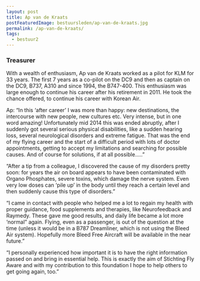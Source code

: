 ```yaml
---
layout: post
title: Ap van de Kraats
postFeaturedImage: bestuursleden/ap-van-de-kraats.jpg
permalink: /ap-van-de-kraats/
tags:
  - bestuur2
---
```


### Treasurer

With a wealth of enthusiasm, Ap van de Kraats worked as a pilot for KLM for 33 years.
The first 7 years as a co-pilot on the DC9 and then as captain on the DC9, B737, A310 and since 1994, the B747-400.
This enthusiasm was large enough to continue his career after his retirement in 2011. He took the chance offered,
to continue his career with Korean Air.

Ap: “In this ‘after career’ I was more than happy: new destinations, the intercourse with new people, new cultures etc.
Very intense, but in one word amazing! Unfortunately mid 2014 this was ended abruptly, after I suddenly got several serious
physical disabilities, like a sudden hearing loss, several neurological disorders and extreme fatigue.
That was the end of my flying career and the start of a difficult period with lots of doctor appointments,
getting to accept my limitations and searching for possible causes. And of course for solutions, if at all possible.....”

“After a tip from a colleague, I discovered the cause of my disorders pretty soon: for years the air on board appears
to have been contaminated with Organo Phosphates, severe toxins, which damage the nerve system. Even very low doses can ‘pile up’
in the body until they reach a certain level and then suddenly cause this type of disorders.”

“I came in contact with people who helped me a lot to regain my health with proper guidance,
food supplements and therapies, like Neurofeedback and Raymedy. These gave me good results, and daily life became a lot more
‘normal” again. Flying, even as a passenger, is out of the question at the time (unless it would be in a B787 Dreamliner,
which is not using the Bleed Air system). Hopefully more Bleed Free Aircraft will be available in the near future.”

“I personally experienced how important it is to have the right information passed on and bring in essential help.
This is exactly the aim of Stichting Fly Aware and with my contribution to this foundation I hope to help others
to get going again, too.”
